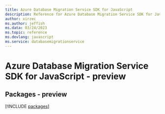 ```yaml
---
title: Azure Database Migration Service SDK for JavaScript
description: Reference for Azure Database Migration Service SDK for JavaScript
author: xirzec
ms.author: jeffish
ms.data: 03/24/2023
ms.topic: reference
ms.devlang: javascript
ms.service: databasemigrationservice
---
```

# Azure Database Migration Service SDK for JavaScript - preview
## Packages - preview
[!INCLUDE [packages](database-migration-service-index.md)]